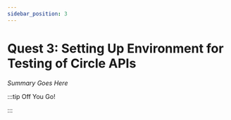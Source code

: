 ```yaml
---
sidebar_position: 3
---
```


# Quest 3: Setting Up Environment for Testing of Circle APIs

_Summary Goes Here_

:::tip Off You Go!

<QuestButton text="Happy Questing" link='' />

:::

